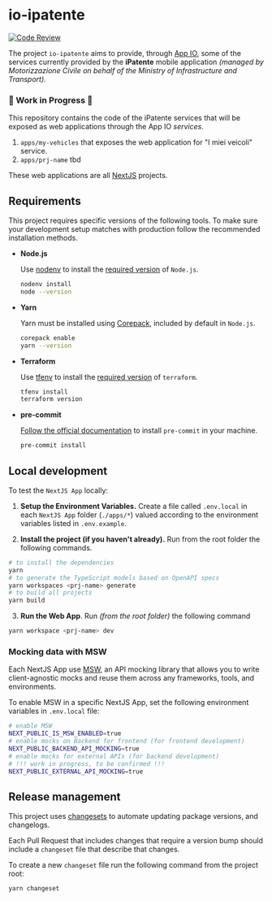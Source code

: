 # io-ipatente

[![Code Review](https://github.com/pagopa/io-ipatente/actions/workflows/code-review.yaml/badge.svg?branch=main)](https://github.com/pagopa/io-ipatente/actions/workflows/code-review.yaml)

The project `io-ipatente` aims to provide, through [App IO](https://io.italia.it), some of the services currently provided by the **iPatente** mobile application _(managed by Motorizzazione Civile on behalf of the Ministry of Infrastructure and Transport)._

### 🚧 Work in Progress 🚧
This repository contains the code of the iPatente services that will be exposed as web applications through the App IO *services*.

1. `apps/my-vehicles` that exposes the web application for "I miei veicoli" service.
2. `apps/prj-name` tbd

These web applications are all [NextJS](https://nextjs.org/) projects.

## Requirements

This project requires specific versions of the following tools. To make sure your development setup matches with production follow the recommended installation methods.

- **Node.js**

  Use [nodenv](https://github.com/nodenv/nodenv) to install the [required version](.node-version) of `Node.js`.

  ```sh
  nodenv install
  node --version
  ```

- **Yarn**

  Yarn must be installed using [Corepack](https://yarnpkg.com/getting-started/install), included by default in `Node.js`.

  ```sh
  corepack enable
  yarn --version
  ```

- **Terraform**

  Use [tfenv](https://github.com/tfutils/tfenv) to install the [required version](.terraform-version) of `terraform`.

  ```sh
  tfenv install
  terraform version
  ```

- **pre-commit**

  [Follow the official documentation](https://pre-commit.com/) to install `pre-commit` in your machine.

  ```sh
  pre-commit install
  ```

## Local development

To test the `NextJS App` locally:

1. **Setup the Environment Variables.** Create a file called `.env.local` in each `NextJS App` folder (`./apps/*`) valued according to the environment variables listed in `.env.example`.

2. **Install the project (if you haven't already).** Run from the root folder the following commands.

```bash
# to install the dependencies
yarn
# to generate the TypeScript models based on OpenAPI specs
yarn workspaces <prj-name> generate
# to build all projects
yarn build
```

3. **Run the Web App**. Run _(from the root folder)_ the following command

```bash
yarn workspace <prj-name> dev
```

### Mocking data with MSW
Each NextJS App use [MSW](https://mswjs.io/), an API mocking library that allows you to write client-agnostic mocks and reuse them across any frameworks, tools, and environments.

To enable MSW in a specific NextJS App, set the following environment variables in `.env.local` file:

```bash
# enable MSW
NEXT_PUBLIC_IS_MSW_ENABLED=true
# enable mocks on Backend for frontend (for frontend development)
NEXT_PUBLIC_BACKEND_API_MOCKING=true
# enable mocks for external APIs (for backend development)
# !!! work in progress, to be confirmed !!!
NEXT_PUBLIC_EXTERNAL_API_MOCKING=true
```

## Release management

This project uses [changesets](https://github.com/changesets/changesets) to automate updating package versions, and changelogs.

Each Pull Request that includes changes that require a version bump should include a `changeset` file that describe that changes.

To create a new `changeset` file run the following command from the project root:

```bash
yarn changeset
```
